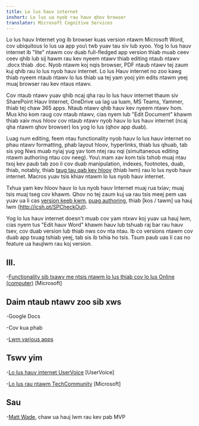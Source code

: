 ```yaml
---
title: Lo lus hauv internet
inshort: Lo lus ua nyob rau hauv qhov browser
translator: Microsoft Cognitive Services
---
```



Lo lus hauv Internet yog ib browser kuas version ntawm Microsoft Word, cov ubiquitous
lo lus ua app you\ twb yuav tau siv lub xyoo. Yog lo lus hauv internet
ib \"lite\" ntawm cov duab full-fledged app version thiab muab ceev ceev
qhib lub sij hawm rau kev nyeem ntawv thiab editing ntaub ntawv .docx thiab .doc. Nyob ntawm
koj nqis browser, PDF ntaub ntawv tej zaum kuj qhib rau lo lus nyob hauv internet. Lo lus
Hauv internet no zoo kawg thiab nyeem ntaub ntawv lo lus thiab ua tej yam yooj yim edits ntawm
yeej muaj browser rau kev ntaus ntawv.

Cov ntaub ntawv yuav qhib ncaj qha rau lo lus hauv internet thaum siv SharePoint
Hauv Internet, OneDrive ua lag ua luam, MS Teams, Yammer, thiab tej chaw
365 apps. Ntaub ntawv qhib hauv kev nyeem ntawv hom. Mus kho kom raug cov ntaub ntawv, cias nyem
lub \"Edit Document\" khawm thiab xaiv mus hloov cov ntaub ntawv nyob hauv lo lus hauv internet
(ncaj qha ntawm qhov browser) los yog lo lus (qhov app duab).

Luag num editing, feem ntau functionality nyob hauv lo lus hauv internet no
phau ntawv formatting, phab layout hloov, hyperlinks, thiab lus qhuab, tab sis yog
Nws muab nyiaj yug yav tom ntej rau nqi (simultaneous editing ntawm authoring
ntau cov neeg). You\ mam xav kom tsis txhob muaj ntau txoj kev paub tab zoo li cov duab
manipulation, indexes, footnotes, duab, thiab, notably, thiab [taug tau qab
kev hloov](http://icansharepoint.com/version-history-isnt-track-changes/)
(thiab lwm) rau lo lus nyob hauv internet. Macros yuav tsis khiav ntawm lo lus nyob hauv internet.

Txhua yam kev hloov hauv lo lus nyob hauv Internet muaj rua txiav; muaj tsis muaj
tseg cov khawm. Qhov no tej zaum kuj ua rau tsis meej pem uas yuav ua li cas [version
keeb kwm](http://icsh.pt/VersionHistory),
[puag authoring](http://icsh.pt/CoAuthoring), thiab [kos
/ tawm] ua hauj lwm (http://icsh.pt/SPCheckOut).

Yog lo lus hauv internet doesn\'t muab cov yam ntxwv koj yuav ua hauj lwm,
cias nyem tus \"Edit hauv Word\" khawm hauv lub tshuab raj bar rau hauv tsev, cov
duab version lub thiab nws cov nta ntau. Ib co versions
ntawm cov duab app txuag tshiab yeej, tab sis ib txhia ho tsis. Tsum paub
uas li cas no feature ua haujlwm rau koj version.

III.
---------

-[Functionality sib txawv me ntsis ntawm lo lus thiab cov lo lus
    Online (computer)](https://support.office.com/en-us/article/Differences-between-using-a-document-in-the-browser-and-in-Word-3e863ce3-e82c-4211-8f97-5b33c36c55f8)
    \[Microsoft\]

Daim ntaub ntawv zoo sib xws
--------------------

-Google Docs

-Cov kua phab

-[Lwm various
    apps](https://en.wikipedia.org/wiki/List_of_word_processors#Online)

Tswv yim
---------

-[Lo lus hauv internet UserVoice](https://word.uservoice.com/forums/271331-word-online)
    \[UserVoice\]

-[Lo lus rau ntawm TechCommunity](https://techcommunity.microsoft.com/t5/Word/ct-p/Word)
    \[Microsoft\]

Sau
---------

-[Matt Wade](https://www.linkedin.com/in/thatmattwade/), chaw ua hauj lwm rau kev pab MVP


